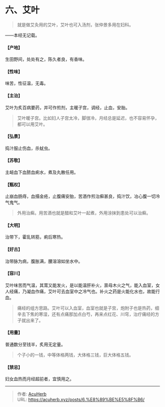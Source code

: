 # 六、艾叶


> 就是做艾灸用的艾叶，艾叶也可入汤剂，张仲景多用在妇科。

——本经无记载。
#### 【产地】
生田野间，处处有之，陈久者良，有香味。
#### 【性味】
味苦，性征温，无毒。
#### 【主治】
艾叶为炙百病要药，并可作煎剂，主暖子宫，调经，止血，安胎。

> 艾叶暖子宫。比如妇人子宫太冷，脚很冷，月经总是延迟，也不容易怀孕，都可以用艾叶。

#### 【弘景】
捣汁服止伤血，杀蚘虫。
#### 【苏敬】
主衄血下血脓血痢水，煮及丸散任用。
#### 【甄权】
止崩血肠痔，血搨金疮，止腹痛安胎，苦酒作煎治癣甚良，捣汁饮，冶心腹一切冷气鬼气。

> 外用治癣。用苦酒也就是醋和艾叶一起煮，外用涂抹到患处可以治癣。

#### 【大明】
治带下，霍乱转筋，痢后寒热。
#### 【好古】
治带脉为病，腹胀满，腰溶溶如坐水中。
#### 【容川】
艾叶味苦而气温，其茸又能发火，是以能温肝补火，禀母木火之气，能入血室，女人经痛，乃凝血作痛，艾叶可去血室中之冷气也。补火之药是火能化水也，故能行血。

> 痛经的组方思路。艾叶可以入血室，血室也就是子宫，炮附子也是热药，细辛去下焦的寒湿，还有点痛那加点白芍，再来点红花、川穹，治疗痛经的方子就出来了。

#### 【用量】
普通数分至钱半，炙用无定量。

> 个子小的一钱，中等体格两钱，大体格三钱，巨大体格五钱。

#### 【禁忌】
妇女血热而月经超前者，宜慎用之。

---

> 作者: [AcuHerb](https://acuherb.xyz)  
> URL: https://acuherb.xyz/posts/6.%E8%89%BE%E5%8F%B6/  

